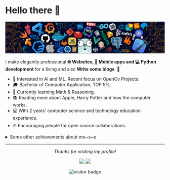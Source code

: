 # Hello there 👋

![](https://github.com/siddharthdeo99/siddharthdeo99/blob/master/siddharthdeo99/siddharthdeo99/icons/header_.png)

I make elegantly professional **🌐 Websites, 📱 Mobile apps and 💻 Python development** for a living and also **Write some blogs**. 🌈    

* 🧐   Interested in Ai and ML. Recent focus on OpenCv Projects.
* 🎓   Bachelor of Computer Application, TOP 5%.
* 🌱   Currently learning Math & Reasoning.
* 📚   Reading more about Apple, Harry Potter and how the computer works.
* 💻   With 2 years' computer science and technology education experience.
* ⛵   Encouraging people for open source collaborations.

<details>
  <summary>Some other achievements about me~e~e</summary>
  <br>

* 🎉   Professional Membership of CSI.
* 👩‍💻   Ethical Hacker. 🎮 & Pubg Lover.🤪

<p align="center">
<a><img src="https://github.com/siddharthdeo99/siddharthdeo99/blob/master/siddharthdeo99/siddharthdeo99/icons/giphy.gif" height="100" width="100"/></a>
<a><img src="https://github.com/siddharthdeo99/siddharthdeo99/blob/master/siddharthdeo99/siddharthdeo99/icons/cpp.png" height="100" width="100"/></a>
<a><img src="https://github.com/siddharthdeo99/siddharthdeo99/blob/master/siddharthdeo99/siddharthdeo99/icons/do.gif" height="100" width="100"/></a>
<a><img src="https://github.com/siddharthdeo99/siddharthdeo99/blob/master/siddharthdeo99/siddharthdeo99/icons/github.gif" height="100" width="100"/>
<a><img src="https://github.com/siddharthdeo99/siddharthdeo99/blob/master/siddharthdeo99/siddharthdeo99/icons/postgresql.gif" height="100" width="100"/></a>
</p>

* 👑   Some GitHub statistical reports:

<p align="center">
<img align="center" src="https://github-readme-stats.vercel.app/api/top-langs/?username=siddharthdeo99&hide_langs_below=1&theme=default&line_height=27&layout=compact" />
<img align="center" src="https://github-readme-stats.vercel.app/api?username=siddharthdeo99&show_icons=true&count_private=true&include_all_commits=true&line_height=21" alt="halfrost's Github Stats" />
<img align="center" src="https://github-profile-trophy.vercel.app/?username=siddharthdeo99&column=7" alt="halfrost's Github Trophy" />
<img align="center" src="https://github.com/siddharthdeo99/siddharthdeo99/blob/master/siddharthdeo99/siddharthdeo99/icons/Siddharth%20deo.gif" />
</p>

</details>
  
<hr>
<p align="center">
  <i>Thanks for visiting my profile! </i>

<p align="center">
<a href= "https://github.com/siddharthdeo99"><img src="https://img.icons8.com/material-outlined/27/000000/ball-point-pen.png"/></a>
<a href= "https://www.linkedin.com/in/siddharth-lal-deo-56083b142/"><img src="https://img.icons8.com/material-outlined/30/000000/linkedin.png"/></a>
</p>

<p  align="center">
<img src="https://visitor-badge.laobi.icu/badge?page_id=siddharthdeo99.Siddharthdeo" alt="visitor badge"/>       
</p>

</p>
